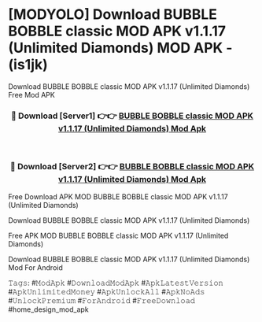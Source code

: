 # [MODYOLO] Download BUBBLE BOBBLE classic MOD APK v1.1.17 (Unlimited Diamonds) MOD APK - (is1jk)
Download BUBBLE BOBBLE classic MOD APK v1.1.17 (Unlimited Diamonds) Free Mod APK

<div align="center">
<h3>🔴 Download [Server1] 👉👉 <a href="https://apk-comot.site?title=BUBBLE_BOBBLE_classic_MOD_APK_v1.1.17_(Unlimited_Diamonds)">BUBBLE BOBBLE classic MOD APK v1.1.17 (Unlimited Diamonds) Mod Apk</a></h3><br>

<h3>🔴 Download [Server2] 👉👉 <a href="https://apk-comot.site?title=BUBBLE_BOBBLE_classic_MOD_APK_v1.1.17_(Unlimited_Diamonds)">BUBBLE BOBBLE classic MOD APK v1.1.17 (Unlimited Diamonds) Mod Apk</a></h3>
</div>


Free Download APK MOD BUBBLE BOBBLE classic MOD APK v1.1.17 (Unlimited Diamonds)

Download BUBBLE BOBBLE classic MOD APK v1.1.17 (Unlimited Diamonds) 

Free APK MOD BUBBLE BOBBLE classic MOD APK v1.1.17 (Unlimited Diamonds) 

Download BUBBLE BOBBLE classic MOD APK v1.1.17 (Unlimited Diamonds) Mod For Android

𝚃𝚊𝚐𝚜: #𝙼𝚘𝚍𝙰𝚙𝚔 #𝙳𝚘𝚠𝚗𝚕𝚘𝚊𝚍𝙼𝚘𝚍𝙰𝚙𝚔 #𝙰𝚙𝚔𝙻𝚊𝚝𝚎𝚜𝚝𝚅𝚎𝚛𝚜𝚒𝚘𝚗 #𝙰𝚙𝚔𝚄𝚗𝚕𝚒𝚖𝚒𝚝𝚎𝚍𝙼𝚘𝚗𝚎𝚢 #𝙰𝚙𝚔𝚄𝚗𝚕𝚘𝚌𝚔𝙰𝚕𝚕 #𝙰𝚙𝚔𝙽𝚘𝙰𝚍𝚜 #𝚄𝚗𝚕𝚘𝚌𝚔𝙿𝚛𝚎𝚖𝚒𝚞𝚖 #𝙵𝚘𝚛𝙰𝚗𝚍𝚛𝚘𝚒𝚍 #𝙵𝚛𝚎𝚎𝙳𝚘𝚠𝚗𝚕𝚘𝚊𝚍 #home_design_mod_apk